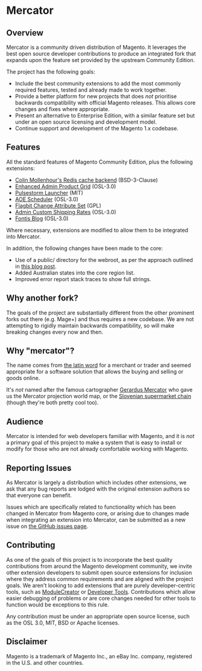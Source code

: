 Mercator
========

Overview
--------

Mercator is a community driven distribution of Magento. It leverages the best open source developer contributions to produce an integrated fork that expands upon the feature set provided by the upstream Community Edition.

The project has the following goals:

* Include the best community extensions to add the most commonly required features, tested and already made to work together.
* Provide a better platform for new projects that does *not* prioritise backwards compatibility with official Magento releases. This allows core changes and fixes where appropriate.
* Present an alternative to Enterprise Edition, with a similar feature set but under an open source licensing and development model.
* Continue support and development of the Magento 1.x codebase.


Features
--------

All the standard features of Magento Community Edition, plus the following extensions:

* [Colin Mollenhour's Redis cache backend](https://github.com/colinmollenhour/Cm_Cache_Backend_Redis) (BSD-3-Clause)
* [Enhanced Admin Product Grid](https://github.com/jayelkaake/enhancedgrid) (OSL-3.0)
* [Pulsestorm Launcher](https://github.com/astorm/PulsestormLauncher) (MIT)
* [AOE Scheduler](https://github.com/fbrnc/Aoe_Scheduler) (OSL-3.0)
* [Flagbit Change Attribute Set](https://github.com/Flagbit/Magento-ChangeAttributeSet) (GPL)
* [Admin Custom Shipping Rates](http://www.magentocommerce.com/magento-connect/admin-custom-shipping-rate.html) (OSL-3.0) 
* [Fontis Blog](https://github.com/fontis/fontis_blog) (OSL-3.0)

Where necessary, extensions are modified to allow them to be integrated into Mercator.

In addition, the following changes have been made to the core:

* Use of a public/ directory for the webroot, as per the approach outlined in [this blog post](http://www.fontis.com.au/blog/magento/move-magento-private-files-outside-docroot).
* Added Australian states into the core region list.
* Improved error report stack traces to show full strings.


Why another fork?
-----------------

The goals of the project are substantially different from the other prominent forks out there (e.g. Mage+) and thus requires a new codebase. We are not attempting to rigidly maintain backwards compatibility, so will make breaking changes every now and then.


Why "mercator"?
---------------

The name comes from [the latin word](http://en.wiktionary.org/wiki/mercator) for a merchant or trader and seemed appropriate for a software solution that allows the buying and selling or goods online.

It's _not_ named after the famous cartographer [Gerardus Mercator](http://en.wikipedia.org/wiki/Gerardus_Mercator) who gave us the Mercator projection world map, or the [Slovenian supermarket chain](http://en.wikipedia.org/wiki/Mercator_%28retail%29) (though they're both pretty cool too).


Audience
--------

Mercator is intended for web developers familiar with Magento, and it is _not_ a primary goal of this project to make a system that is easy to install or modify for those who are not already comfortable working with Magento.


Reporting Issues
----------------

As Mercator is largely a distribution which includes other extensions, we ask that any bug reports are lodged with the original extension authors so that everyone can benefit.

Issues which are specifically related to functionality which has been changed in Mercator from Magento core, or arising due to changes made when integrating an extension into Mercator, can be submitted as a new issue on [the GitHub issues page](https://github.com/fontis/mercator/issues).


Contributing
------------

As one of the goals of this project is to incorporate the best quality contributions from around the Magento development community, we invite other extension developers to submit open source extensions for inclusion where they address common requirements and are aligned with the project goals. We aren't looking to add extensions that are purely developer-centric tools, such as [ModuleCreator](http://www.magentocommerce.com/magento-connect/modulecreator.html) or [Developer Tools](https://github.com/DoghouseMedia/Dhmedia_Devel--Magento-Developer-Tools-). Contributions which allow easier debugging of problems or are core changes needed for other tools to function would be exceptions to this rule.

Any contribution must be under an appropriate open source license, such as the OSL 3.0, MIT, BSD or Apache licenses.


Disclaimer
----------

Magento is a trademark of Magento Inc., an eBay Inc. company, registered in the U.S. and other countries.
